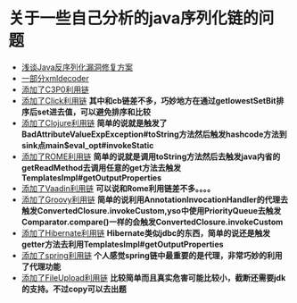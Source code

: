 # 关于一些自己分析的java序列化链的问题

+ [浅谈Java反序列化漏洞修复方案](https://github.com/Cryin/Paper/blob/master/%E6%B5%85%E8%B0%88Java%E5%8F%8D%E5%BA%8F%E5%88%97%E5%8C%96%E6%BC%8F%E6%B4%9E%E4%BF%AE%E5%A4%8D%E6%96%B9%E6%A1%88.md)
+ [一部分xmldecoder](xmldecoder)
+ [添加了C3P0利用链](C3P0)
+ [添加了Click利用链](Click) **其中和cb链差不多，巧妙地方在通过getlowestSetBit排序后set进去值，可以避免排序和比较**
+ [添加了Clojure利用链](Clojure) **简单的说就是触发了BadAttributeValueExpException#toString方法然后触发hashcode方法到sink点main$eval_opt#invokeStatic**
+ [添加了ROME利用链](ROME) **简单的说就是调用toString方法然后去触发java内省的getReadMethod去调用任意的get方法去触发TemplatesImpl#getOutputProperties**
+ [添加了Vaadin利用链](Vaadin) **可以说和Rome利用链差不多。。。。**
+ [添加了Groovy利用链](Groovy) **简单的说利用AnnotationInvocationHandler的代理去触发ConvertedClosure.invokeCustom,yso中使用PriorityQueue去触发Comparator.compare()一样的会触发ConvertedClosure.invokeCustom**
+ [添加了Hibernate利用链](Hibernate) **Hibernate类似jdbc的东西，简单的说还是触发getter方法去利用TemplatesImpl#getOutputProperties**
+ [添加了spring利用链](spring) **个人感觉spring链中最重要的是代理，非常巧妙的利用了代理功能**
+ [添加了FileUpload利用链](FileUpload) **比较简单而且真实危害可能比较小，截断还需要jdk的支持。不过copy可以去出题**
